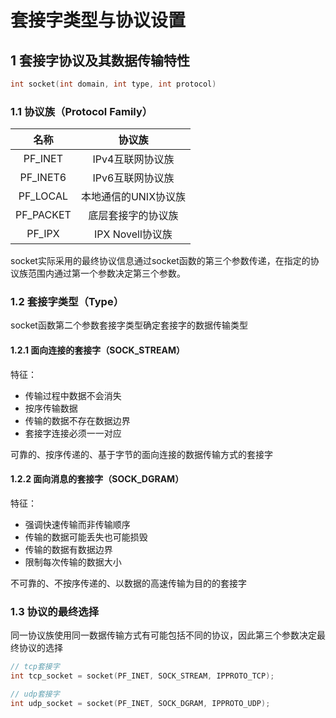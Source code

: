 # 套接字类型与协议设置

## 1 套接字协议及其数据传输特性

```c
int socket(int domain, int type, int protocol)
```

### 1.1 协议族（Protocol Family）

|   名称    |        协议族        |
| :-------: | :------------------: |
|  PF_INET  |   IPv4互联网协议族   |
| PF_INET6  |   IPv6互联网协议族   |
| PF_LOCAL  | 本地通信的UNIX协议族 |
| PF_PACKET |  底层套接字的协议族  |
|  PF_IPX   |   IPX Novell协议族   |

socket实际采用的最终协议信息通过socket函数的第三个参数传递，在指定的协议族范围内通过第一个参数决定第三个参数。

### 1.2 套接字类型（Type）

socket函数第二个参数套接字类型确定套接字的数据传输类型

#### 1.2.1 面向连接的套接字（SOCK_STREAM）

特征：

- 传输过程中数据不会消失
- 按序传输数据
- 传输的数据不存在数据边界
- 套接字连接必须一一对应

可靠的、按序传递的、基于字节的面向连接的数据传输方式的套接字

#### 1.2.2 面向消息的套接字（SOCK_DGRAM）

特征：

- 强调快速传输而非传输顺序
- 传输的数据可能丢失也可能损毁
- 传输的数据有数据边界
- 限制每次传输的数据大小

不可靠的、不按序传递的、以数据的高速传输为目的的套接字

### 1.3 协议的最终选择

同一协议族使用同一数据传输方式有可能包括不同的协议，因此第三个参数决定最终协议的选择

```c
// tcp套接字
int tcp_socket = socket(PF_INET, SOCK_STREAM, IPPROTO_TCP);

// udp套接字
int udp_socket = socket(PF_INET, SOCK_DGRAM, IPPROTO_UDP);
```

